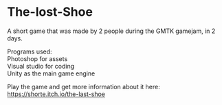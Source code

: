 # The-lost-Shoe
A short game that was made by 2 people during the GMTK gamejam, in 2 days.

Programs used: <br>
Photoshop for assets <br>
Visual studio for coding <br>
Unity as the main game engine <br>

Play the game and get more information about it here: <br>
https://shorte.itch.io/the-last-shoe
